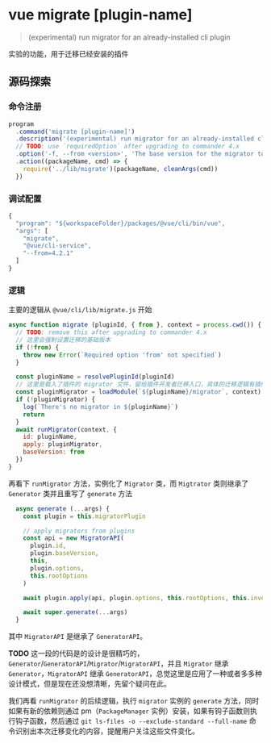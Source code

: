 # vue migrate [plugin-name]

> (experimental) run migrator for an already-installed cli plugin

实验的功能，用于迁移已经安装的插件

## 源码探索

### 命令注册

```js
program
  .command('migrate [plugin-name]')
  .description('(experimental) run migrator for an already-installed cli plugin')
  // TODO: use `requiredOption` after upgrading to commander 4.x
  .option('-f, --from <version>', 'The base version for the migrator to migrate from')
  .action((packageName, cmd) => {
    require('../lib/migrate')(packageName, cleanArgs(cmd))
  })
```

### 调试配置

```js
{
  "program": "${workspaceFolder}/packages/@vue/cli/bin/vue",
  "args": [
    "migrate",
    "@vue/cli-service",
    "--from=4.2.1"
  ]
}
```

### 逻辑

主要的逻辑从 `@vue/cli/lib/migrate.js` 开始

```js
async function migrate (pluginId, { from }, context = process.cwd()) {
  // TODO: remove this after upgrading to commander 4.x
  // 这里会强制设置迁移的基础版本
  if (!from) {
    throw new Error(`Required option 'from' not specified`)
  }

  const pluginName = resolvePluginId(pluginId)
  // 这里是载入了插件的 migrator 文件，留给插件开发者迁移入口，具体的迁移逻辑有插件开发者实现。
  const pluginMigrator = loadModule(`${pluginName}/migrator`, context)
  if (!pluginMigrator) {
    log(`There's no migrator in ${pluginName}`)
    return
  }
  await runMigrator(context, {
    id: pluginName,
    apply: pluginMigrator,
    baseVersion: from
  })
}
```

再看下 `runMigrator` 方法，实例化了 `Migrator` 类，而 `Migtrator` 类则继承了 `Generator` 类并且重写了 `generate` 方法

```js
  async generate (...args) {
    const plugin = this.migratorPlugin

    // apply migrators from plugins
    const api = new MigratorAPI(
      plugin.id,
      plugin.baseVersion,
      this,
      plugin.options,
      this.rootOptions
    )

    await plugin.apply(api, plugin.options, this.rootOptions, this.invoking)

    await super.generate(...args)
  }
```
其中 `MigratorAPI` 是继承了 `GeneratorAPI`。

**TODO** 这一段的代码是的设计是很精巧的，`Generator`/`GeneratorAPI`/`Migrator`/`MigratorAPI`，并且 `Migrator` 继承 `Generator`，`MigratorAPI` 继承 `GeneratorAPI`，总觉这里是应用了一种或者多多种设计模式，但是现在还没想清晰，先留个疑问在此。


我们再看 `runMigrator` 的后续逻辑，执行 `migrator` 实例的 `generate` 方法，同时如果有新的依赖则通过 pm（`PackageManager` 实例）安装，如果有钩子函数则执行钩子函数，然后通过 `git ls-files -o --exclude-standard --full-name` 命令识别出本次迁移变化的内容，提醒用户关注这些文件变化。